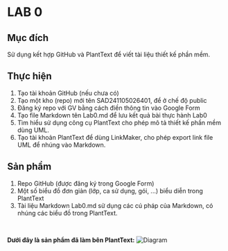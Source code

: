 # LAB 0
## Mục đích
Sử dụng kết hợp GitHub và PlantText để viết tài liệu thiết kế phần mềm.

## Thực hiện
1. Tạo tài khoản GitHub (nếu chưa có)
2. Tạo một kho (repo) mới tên SAD241105026401, để ở chế độ public
3. Đăng ký repo với GV bằng cách điền thông tin vào Google Form
4. Tạo file Markdown tên Lab0.md để lưu kết quả bài thực hành Lab0
5. Tìm hiểu sử dụng công cụ PlantText cho phép mô tả thiết kế phần mềm dùng UML.
6. Tạo tài khoản PlantText để dùng LinkMaker, cho phép export link file UML để nhúng vào Markdown.

## Sản phẩm
1. Repo GitHub (được đăng ký trong Google Form)
2. Một số biểu đồ đơn giản (lớp, ca sử dụng, gói, ...) biểu diễn trong PlantText
3. Tài liệu Markdown Lab0.md sử dụng các cú pháp của Markdown, có nhúng các biểu đồ trong PlantText.

</br>

**Dưới đây là sản phẩm đã làm bên PlantText:**
![Diagram](https://www.planttext.com/api/plantuml/png/T9C_JiCm58Ttd-8fUuSsVoTKqH64Ab4EOBbH7BLn8iSP469034mC780162eGbPYJeKCaxk4JS0KS4uJZqYNIf_Vv_TwpbQzcDoq5vgBArWWJaNDmpfBF3zayfa1bSqySm2LSb357gC1aXPCOd3bjdnc8TaieNBPl5H1PRoe7hX10LSO4bqfQq0e4bVMs63XTjzdO50zrq-O4NHl12vhAUYTWfRvxSN-bRlAxBhnvO4dVo3qe9odEOPcg8wntlK6eckz9WE3Ak6LMwgdUJ_3sdT7-i6_MJxf3cHvbszU3uKO_RM55SMflP9IWK3UvOP39vYRh6uMcV2phbrmFyfyQTPay9WApPAtiSsKpBRvc-_wSvykA28IwPuVHw4Y_c04J4rmJF1Dy4m8JGXCY5JGRQ_XDLX4MknPx5liM1nQ75aS3diPigVw0Rm000F__0m00)

